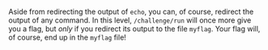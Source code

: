 Aside from redirecting the output of `echo`, you can, of course, redirect the output of any command.
In this level, `/challenge/run` will once more give you a flag, but _only_ if you redirect its output to the file `myflag`.
Your flag will, of course, end up in the `myflag` file!
